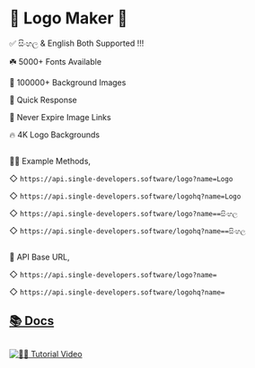 # 🎨 Logo Maker 🎨

✅  සිංහල  & English Both Supported !!!

☘️ 5000+ Fonts Available 

🌺 100000+ Background Images

🚀 Quick Response

🔰 Never Expire Image Links

🔥 4K Logo Backgrounds

##

💁‍♂️ Example Methods,

◇ `https://api.single-developers.software/logo?name=Logo`

◇ `https://api.single-developers.software/logohq?name=Logo`

◇ `https://api.single-developers.software/logo?name==සිංහල`

◇ `https://api.single-developers.software/logohq?name==සිංහල`

##

🔰 API Base URL,

◇ `https://api.single-developers.software/logo?name=`

◇ `https://api.single-developers.software/logohq?name=` 

##

## [📚 Docs](https://telegra.ph/%E1%92%AAOGO-%E1%91%95%E1%96%87%E1%95%AE%E1%97%A9TO%E1%96%87-API-10-18)

##

[![🙋‍♂️ Tutorial Video](https://user-images.githubusercontent.com/85282650/147605214-e3676e85-9363-468c-b53a-a099bfe83846.png)](https://t.me/s/SingleDevelopers/618)
 
##



